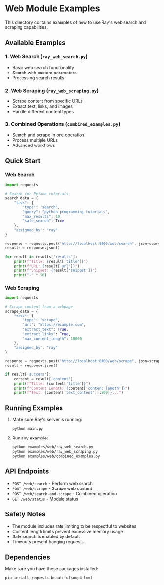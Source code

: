 # Web Module Examples

This directory contains examples of how to use Ray's web search and scraping capabilities.

## Available Examples

### 1. Web Search (`ray_web_search.py`)
- Basic web search functionality
- Search with custom parameters
- Processing search results

### 2. Web Scraping (`ray_web_scraping.py`)
- Scrape content from specific URLs
- Extract text, links, and images
- Handle different content types

### 3. Combined Operations (`combined_examples.py`)
- Search and scrape in one operation
- Process multiple URLs
- Advanced workflows

## Quick Start

### Web Search
```python
import requests

# Search for Python tutorials
search_data = {
    "task": {
        "type": "search",
        "query": "python programming tutorials",
        "max_results": 10,
        "safe_search": True
    },
    "assigned_by": "ray"
}

response = requests.post("http://localhost:8000/web/search", json=search_data)
results = response.json()

for result in results['results']:
    print(f"Title: {result['title']}")
    print(f"URL: {result['url']}")
    print(f"Snippet: {result['snippet']}")
    print("-" * 50)
```

### Web Scraping
```python
import requests

# Scrape content from a webpage
scrape_data = {
    "task": {
        "type": "scrape",
        "url": "https://example.com",
        "extract_text": True,
        "extract_links": True,
        "max_content_length": 10000
    },
    "assigned_by": "ray"
}

response = requests.post("http://localhost:8000/web/scrape", json=scrape_data)
result = response.json()

if result['success']:
    content = result['content']
    print(f"Title: {content['title']}")
    print(f"Content Length: {content['content_length']}")
    print(f"Text: {content['text_content'][:500]}...")
```

## Running Examples

1. Make sure Ray's server is running:
   ```bash
   python main.py
   ```

2. Run any example:
   ```bash
   python examples/web/ray_web_search.py
   python examples/web/ray_web_scraping.py
   python examples/web/combined_examples.py
   ```

## API Endpoints

- `POST /web/search` - Perform web search
- `POST /web/scrape` - Scrape web content
- `POST /web/search-and-scrape` - Combined operation
- `GET /web/status` - Module status

## Safety Notes

- The module includes rate limiting to be respectful to websites
- Content length limits prevent excessive memory usage
- Safe search is enabled by default
- Timeouts prevent hanging requests

## Dependencies

Make sure you have these packages installed:
```bash
pip install requests beautifulsoup4 lxml
```